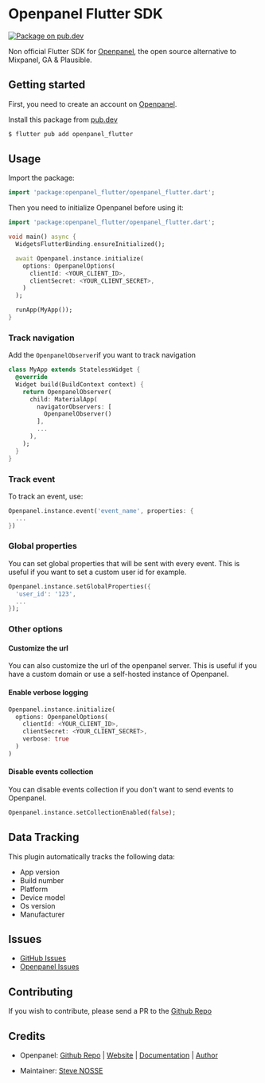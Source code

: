 # Openpanel Flutter SDK

[![Package on pub.dev][pubdev_badge]][pubdev_link]

Non official Flutter SDK for [Openpanel](https://openpanel.dev), the open source
alternative to Mixpanel, GA & Plausible.

## Getting started

First, you need to create an account on [Openpanel](https://openpanel.dev).

Install this package from [pub.dev](https://pub.dev)

```bash
$ flutter pub add openpanel_flutter
```

## Usage

Import the package:

```dart
import 'package:openpanel_flutter/openpanel_flutter.dart';
```

Then you need to initialize Openpanel before using it:

```dart
import 'package:openpanel_flutter/openpanel_flutter.dart';

void main() async {
  WidgetsFlutterBinding.ensureInitialized();

  await Openpanel.instance.initialize(
    options: OpenpanelOptions(
      clientId: <YOUR_CLIENT_ID>,
      clientSecret: <YOUR_CLIENT_SECRET>,
    )
  );

  runApp(MyApp());
}
```

### Track navigation
Add the `OpenpanelObserver`if you want to track navigation

```dart
class MyApp extends StatelessWidget {
  @override
  Widget build(BuildContext context) {
    return OpenpanelObserver(
      child: MaterialApp(
        navigatorObservers: [
          OpenpanelObserver()
        ],
        ...
      ),
    );
  }
}
```

### Track event

To track an event, use:

```dart
Openpanel.instance.event('event_name', properties: {
  ...
})
```

### Global properties

You can set global properties that will be sent with every event. This is useful
if you want to set a custom user id for example.

```dart
Openpanel.instance.setGlobalProperties({
  'user_id': '123',
  ...
});
```

### Other options

#### Customize the url
You can also customize the url of the openpanel server. This is useful if you have a custom domain or use a self-hosted instance of Openpanel.

#### Enable verbose logging
```dart
Openpanel.instance.initialize(
  options: OpenpanelOptions(
    clientId: <YOUR_CLIENT_ID>,
    clientSecret: <YOUR_CLIENT_SECRET>,
    verbose: true
  )
)
```

#### Disable events collection
You can disable events collection if you don't want to send events to Openpanel.
```dart
Openpanel.instance.setCollectionEnabled(false);
```

## Data Tracking

This plugin automatically tracks the following data:
- App version
- Build number
- Platform
- Device model
- Os version
- Manufacturer

## Issues

- [GitHub Issues](https://github.com/stevenosse/openpanel_flutter/issues)
- [Openpanel Issues](https://github.com/Openpanel-dev/openpanel/issues)

## Contributing
If you wish to contribute, please send a PR to the [Github Repo](https://github.com/stevenosse/openpanel_flutter)

## Credits
- Openpanel: [Github Repo](https://github.com/Openpanel-dev/openpanel) | [Website](https://openpanel.dev) | [Documentation](https://docs.openpanel.dev) | [Author](https://x.com/CarlLindesvard)

- Maintainer: [Steve NOSSE](https://x.com/nossesteve)

[pubdev_badge]: https://img.shields.io/pub/v/openpanel_flutter
[pubdev_link]: https://pub.dev/packages/openpanel_flutter